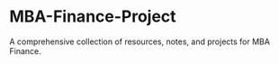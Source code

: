 # MBA-Finance-Project
A comprehensive collection of resources, notes, and projects for MBA Finance.
